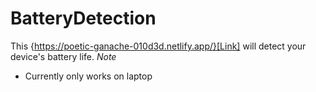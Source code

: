 # BatteryDetection
This {https://poetic-ganache-010d3d.netlify.app/}[Link] will detect your device's battery life. 
*Note*
- Currently only works on laptop
